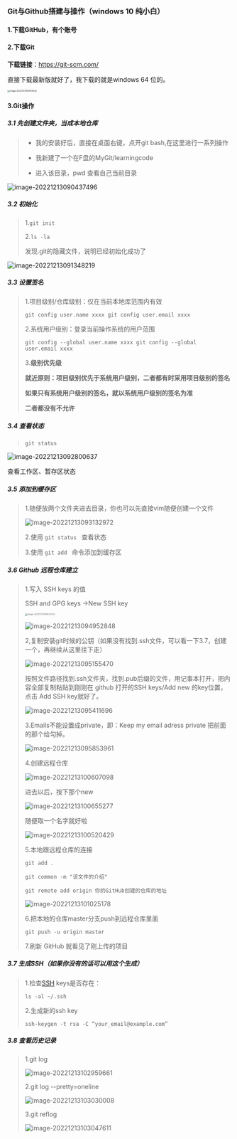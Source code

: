 ### Git与Github搭建与操作（windows 10 纯小白）

#### 1.下载GitHub，有个账号

#### 2.下载Git

**下载链接**：https://git-scm.com/

直接下载最新版就好了，我下载的就是windows 64 位的。

<img src="C:\Users\22122\AppData\Roaming\Typora\typora-user-images\image-20221213090012422.png" alt="image-20221213090012422" style="zoom:33%;" />

#### 3.Git操作

##### 3.1 先创建文件夹，当成本地仓库

> - 我的安装好后，直接在桌面右键，点开git bash,在这里进行一系列操作
>
> - 我新建了一个在F盘的MyGit/learningcode
> - 进入该目录，pwd 查看自己当前目录

![image-20221213090437496](C:\Users\22122\AppData\Roaming\Typora\typora-user-images\image-20221213090437496.png)

##### 3.2 初始化 

> 1.`git init`
>
> 2.`ls -la`
>
> 发现.git的隐藏文件，说明已经初始化成功了

![image-20221213091348219](C:\Users\22122\AppData\Roaming\Typora\typora-user-images\image-20221213091348219.png)

##### 3.3 设置签名

> 1.项目级别/仓库级别：仅在当前本地库范围内有效
>
> `git config user.name xxxx
> git config user.email xxxx`
>
> 2.系统用户级别：登录当前操作系统的用户范围
>
> `git config --global user.name xxxx
> git config --global user.email xxxx`
>
> 3.**级别优先级**
>
> **就近原则：项目级别优先于系统用户级别，二者都有时采用项目级别的签名**
>
> **如果只有系统用户级别的签名，就以系统用户级别的签名为准**
>
> **二者都没有不允许**

##### 3.4 查看状态

> `git status`

![image-20221213092800637](C:\Users\22122\AppData\Roaming\Typora\typora-user-images\image-20221213092800637.png)

查看工作区、暂存区状态

##### 3.5 添加到缓存区

> 1.随便放两个文件夹进去目录，你也可以先直接vim随便创建一个文件
>
> ![image-20221213093132972](C:\Users\22122\AppData\Roaming\Typora\typora-user-images\image-20221213093132972.png)
>
> 2.使用 `git status ` 查看状态
>
> 3.使用 `git add ` 命令添加到缓存区

##### 3.6 Github 远程仓库建立

> 1.写入 SSH keys 的值
>
>  SSH and GPG keys ->New SSH key 
>
> <img src="C:\Users\22122\AppData\Roaming\Typora\typora-user-images\image-20221213094633354.png" alt="image-20221213094633354" style="zoom: 33%;" />
>
> ![image-20221213094952848](C:\Users\22122\AppData\Roaming\Typora\typora-user-images\image-20221213094952848.png)
>
> 2,复制安装git时候的公钥（如果没有找到.ssh文件，可以看一下3.7，创建一个，再继续从这里往下走）
>
> ![image-20221213095155470](C:\Users\22122\AppData\Roaming\Typora\typora-user-images\image-20221213095155470.png)
>
> 按照文件路径找到.ssh文件夹，找到.pub后缀的文件，用记事本打开，把内容全部复制粘贴到刚刚在 github 打开的SSH keys/Add new 的key位置，点击 Add SSH key就好了。
>
> ![image-20221213095411696](C:\Users\22122\AppData\Roaming\Typora\typora-user-images\image-20221213095411696.png)
>
> 3.Emails不能设置成private，即：Keep my email adress private 把前面的那个给勾掉。
>
> ![image-20221213095853961](C:\Users\22122\AppData\Roaming\Typora\typora-user-images\image-20221213095853961.png)
>
> 4.创建远程仓库
>
> ![image-20221213100607098](C:\Users\22122\AppData\Roaming\Typora\typora-user-images\image-20221213100607098.png)
>
> 进去以后，按下那个new
>
> ![image-20221213100655277](C:\Users\22122\AppData\Roaming\Typora\typora-user-images\image-20221213100655277.png)
>
> 随便取一个名字就好啦
>
> ![image-20221213100520429](C:\Users\22122\AppData\Roaming\Typora\typora-user-images\image-20221213100520429.png)
>
> 5.本地跟远程仓库的连接
>
> `git add .`
>
> `git common -m "该文件的介绍"`
>
> `git remote add origin 你的GitHub创建的仓库的地址`
>
> ![image-20221213101025178](C:\Users\22122\AppData\Roaming\Typora\typora-user-images\image-20221213101025178.png)
>
> 6.把本地的仓库master分支push到远程仓库里面
>
> `git push -u origin master `
>
> 7.刷新 GitHub  就看见了刚上传的项目

##### 3.7 生成SSH（如果你没有的话可以用这个生成）

>1.检查[SSH](https://so.csdn.net/so/search?q=SSH&spm=1001.2101.3001.7020) keys是否存在：
>
>`ls -al ~/.ssh`
>
>2.生成新的ssh key
>
>`ssh-keygen -t rsa -C “your_email@example.com” `

##### 3.8 查看历史记录

>1.git log
>
>![image-20221213102959661](C:\Users\22122\AppData\Roaming\Typora\typora-user-images\image-20221213102959661.png)
>
>2.git log --pretty=oneline
>
>![image-20221213103030008](C:\Users\22122\AppData\Roaming\Typora\typora-user-images\image-20221213103030008.png)
>
>3.git reflog 
>
>![image-20221213103047611](C:\Users\22122\AppData\Roaming\Typora\typora-user-images\image-20221213103047611.png)
